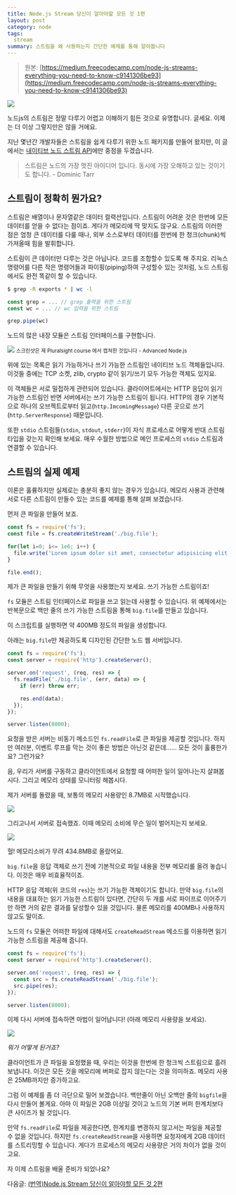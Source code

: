 ```yaml
---
title: Node.js Stream 당신이 알아야할 모든 것 1편
layout: post
category: node
tags:
  stream
summary: 스트림을 왜 사용하는지 간단한 예제를 통해 알아봅니다 
---
```


> 원본: [https://medium.freecodecamp.com/node-js-streams-everything-you-need-to-know-c9141306be93](https://medium.freecodecamp.com/node-js-streams-everything-you-need-to-know-c9141306be93)

![](https://cdn-images-1.medium.com/max/2000/1*xGNVMFqXXTeK7ZyK2eN21Q.jpeg)

노드js의 스트림은 정말 다루기 어렵고 이해하기 힘든 것으로 유명합니다. 글세요. 이제는 더 이상 그렇지만은 않을 거에요.

지난 몇년간 개발자들은 스트림을 쉽게 다루기 위한 노드 패키지를 만들어 왔지만, 이 글에서는 [내이티브 노드 스트림 API](https://nodejs.org/api/stream.html)에만 중점을 두겠습니다.

> 스트림은 노드의 가장 멋진 아이디어 입니다. 동시에 가장 오해하고 있는 것이기도 합니다. - Dominic Tarr

## 스트림이 정확히 뭔가요?

스트림은 배열이나 문자열같은 데이터 컬력션입니다. 스트림이 어려운 것은 한번에 모든 데이터를 얻을 수 없다는 점이죠. 게다가 메모리에 딱 맞지도 않구요. 스트림의 이러한 점은 엄청 큰 데이터를 다룰 때나, 외부 소스로부터 데이터를 한번에 한 청크(chunk)씩 가져올때 힘을 발휘합니다.

스트림이 큰 데이터만 다루는 것은 아닙니다. 코드를 조합할수 있도록 해 주지요. 리눅스 명령어를 다른 작은 명령어들과 파이핑(piping)하여 구성할수 있는 것처럼, 노드 스트림에서도 완전 똑같이 할 수 있습니다.

```bash
$ grep -R exports * | wc -l
```

```js
const grep = ... // grep 출력을 위한 스트림
const wc = ... // wc 입력을 위한 스트림

grep.pipe(wc)
```

노드의 많은 내장 모듈은 스트림 인터페이스를 구현합니다.

![](https://cdn-images-1.medium.com/max/800/1*lhOvZiDrVbzF8_l8QX3ACw.png)
<small>스크린샷은 제 Pluralsight course 에서 캡쳐한 것입니다 - Advanced Node.js</small>

위에 있는 목록은 읽기 가능하거나 쓰기 가능한 스트림인 네이티브 노드 객체들입니다. 이것들 중에는 TCP 소켓, zlib, crypto 같이 읽기/쓰기 모두 가능한 객체도 있지요.

이 객체들은 서로 밀접하게 관련되어 있습니다. 클라이어트에서는 HTTP 응답이 읽기 가능한 스트림인 반면 서버에서는 쓰기 가능한 스트림이 됩니다. HTTP의 경우 기본적으로 하나의 오브젝트로부터 읽고(`http.ImcomingMessage`) 다른 곳으로 쓰기(`http.ServerResponse`) 때문입니다.

또한 `stdio` 스트림들(`stdin`, `stdout`, `stderr`)이 자식 프로세스로 어떻게 반대 스트림 타입을 갖는지 확인해 보세요. 매우 수월한 방법으로 메인 프로세스의 `stdio` 스트림과 연결할 수 있습니다.

## 스트림의 실제 예제

이론은 훌륭하지만 실제로는 충분히 좋지 않는 경우가 있습니다. 메모리 사용과 관련해 서로 다른 스트림이 만들수 있는 코드를 예제를 통해 살펴 보겠습니다.

먼저 큰 파일을 만들어 보죠.

```js
const fs = require('fs');
const file = fs.createWriteStream('./big.file');

for(let i=0; i<= 1e6; i++) {
  file.write('Lorem ipsum dolor sit amet, consectetur adipisicing elit, sed do eiusmod tempor incididunt ut labore et dolore magna aliqua. Ut enim ad minim veniam, quis nostrud exercitation ullamco laboris nisi ut aliquip ex ea commodo consequat. Duis aute irure dolor in reprehenderit in voluptate velit esse cillum dolore eu fugiat nulla pariatur. Excepteur sint occaecat cupidatat non proident, sunt in culpa qui officia deserunt mollit anim id est laborum.\n');
}

file.end();
```

제가 큰 파일을 만들기 위해 무엇을 사용했는지 보세요. 쓰기 가능한 스트림이죠!

`fs` 모듈은 스트림 인터페이스로 파일을 쓰고 읽는데 사용할 수 있습니다. 위 예제에서는 반복문으로 백만 줄의 쓰기 가능한 스트림을 통해 `big.file`를 만들고 있습니다.

이 스크립트를 실행하면 약 400MB 정도의 파일을 생성합니다.

아래는 `big.file`만 제공하도록 디자인된 간단한 노드 웹 서버입니다.

```js
const fs = require('fs');
const server = require('http').createServer();

server.on('request', (req, res) => {
  fs.readFile('./big.file', (err, data) => {
    if (err) throw err;

    res.end(data);
  });
});

server.listen(8000);
```

요청을 받은 서버는 비동기 메소드인 `fs.readFile`로 큰 파일을 제공할 것입니다. 하지만 여러분, 이벤트 루프를 막는 것이 좋은 방법은 아닌것 같은데...... 모든 것이 훌륭한가요? 그런가요?

음, 우리가 서버를 구동하고 클라이언트에서 요청할 때 어떠한 일이 일어나는지 살펴봅시다. 그리고 메모리 상태를 모니터링 해봅시다.

제가 서버를 돌렸을 때, 보통의 메모리 사용량인 8.7MB로 시작했습니다.

![](https://cdn-images-1.medium.com/max/1600/1*125_8HQ4KzJkeBcj1LcEiQ.png)

그리고나서 서버로 접속했죠. 이때 메모리 소비에 무슨 일이 벌어지는지 보세요.

![](https://cdn-images-1.medium.com/max/1600/1*SGJw31T5Q9Zfsk24l2yirg.gif)

헐! 메모리소비가 무려 434.8MB로 올랐어요.

`big.file`을 응답 객체로 쓰기 전에 기본적으로 파일 내용을 전부 메모리롤 올려 놓습니다. 이것은 매우 비효율적이죠.

HTTP 응답 객체(위 코드의 `res`)는 쓰기 가능한 객체이기도 합니다. 만약 `big.file`의 내용을 대표하는 읽기 가능한 스트림이 있다면, 간단히 두 개를 서로 파이프로 이어주기만 하면 거의 같은 결과를 달성할수 있을 것입니다. 물론 메모리를 400MB나 사용하지 않고도 말이죠.

노드의 `fs` 모듈은 어떠한 파일에 대해서도 `createReadStream` 메소드를 이용하면 읽기 가능한 스트림을 제공해 줍니다.

```js
const fs = require('fs');
const server = require('http').createServer();

server.on('request', (req, res) => {
  const src = fs.createReadStream('./big.file');
  src.pipe(res);
});

server.listen(8000);
```

이제 다시 서버에 접속하면 마법이 일어납니다! (아래 메모리 사용량을 보세요).

![](https://cdn-images-1.medium.com/max/1600/1*iWNNIMhF9QmD25Vho6-fRQ.gif)

_뭐가 어떻게 된거죠?_

클라이언트가 큰 파일을 요청했을 때, 우리는 이것을 한번에 한 청크씩 스트림으로 흘려 보냅니다. 이것은 모든 것을 메모리에 버퍼로 잡지 않는다는 것을 의미하죠. 메모리 사용은 25MB까지만 증가하고요.

그럼 이 예제를 좀 더 극단으로 밀어 보겠습니다. 백만줄이 아닌 오백만 줄의 `bigfile`을 다시 만들어 볼게요. 아마 이 파일은 2GB 이상일 것이고 노드의 기본 버퍼 한계치보다 큰 사이즈가 될 것입니다.

만약 `fs.readFile`로 파일을 제공한다면, 한계치를 변경하지 않고서는 파일을 제공할 수 없을 것입니다. 하지만 `fs.createReadStream`을 사용하면 요청자에게 2GB 데이터를 스트리밍할 수 있습니다. 게다가 프로세스의 메모리 사용량은 거의 차이가 없을 것이고요.

자 이제 스트림을 배울 준비가 되었나요?

다음글: [(번역)Node.js Stream 당신이 알아야할 모든 것 2편](/node/2017/08/07/node-stream-you-need-to-know-2.html)
